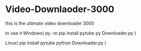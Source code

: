 # Video-Downlaoder-3000
this is the ultimate video downloader 3000




to use it 
Windows(
py -m pip install pytube
py Downloader.py
)


Linux(
pip install pytube
python Downloader.py
)
